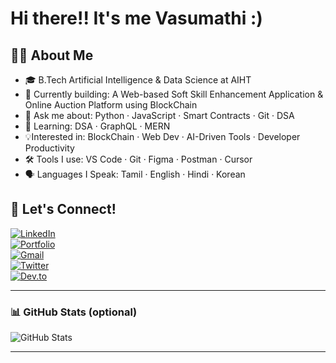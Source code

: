 # Hi there!! It's me Vasumathi :)

## 👨‍💻 About Me
- 🎓 B.Tech Artificial Intelligence & Data Science at AIHT
- 🔭 Currently building: A Web-based Soft Skill Enhancement Application & Online Auction Platform using BlockChain
- 💬 Ask me about: Python · JavaScript · Smart Contracts · Git · DSA  
- 🌱 Learning: DSA · GraphQL · MERN
- 💡Interested in: BlockChain · Web Dev · AI-Driven Tools · Developer Productivity 
- 🛠️ Tools I use: VS Code · Git · Figma · Postman · Cursor
- 🗣️ Languages I Speak: Tamil · English · Hindi · Korean


## 🔗 Let's Connect!

[![LinkedIn](https://img.shields.io/badge/LinkedIn-%230077B5.svg?logo=linkedin&logoColor=white)](www.linkedin.com/in/vasumathi-m)  
[![Portfolio](https://img.shields.io/badge/Portfolio-000?logo=vercel&logoColor=white)](https://vasumathim-portfolio.netlify.app/)  
[![Gmail](https://img.shields.io/badge/Gmail-D14836?logo=gmail&logoColor=white)](mailto:vasumathi726@gmail.com)  
[![Twitter](https://img.shields.io/badge/Twitter-1DA1F2.svg?logo=twitter&logoColor=white)](https://twitter.com/Vasumathi26)  
[![Dev.to](https://img.shields.io/badge/Dev.to-0A0A0A.svg?logo=devdotto&logoColor=white)](https://dev.to/vasumathi_m_26)

---


### 📊 GitHub Stats (optional)

![GitHub Stats](https://github-readme-stats.vercel.app/api?username=your-username&show_icons=true&theme=radical)

---
